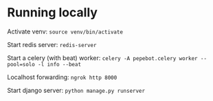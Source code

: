 # Running locally

Activate venv: `source venv/bin/activate`

Start redis server: `redis-server`

Start a celery (with beat) worker: `celery -A pepebot.celery worker --pool=solo -l info --beat`

Localhost forwarding: `ngrok http 8000`

Start django server: `python manage.py runserver`
